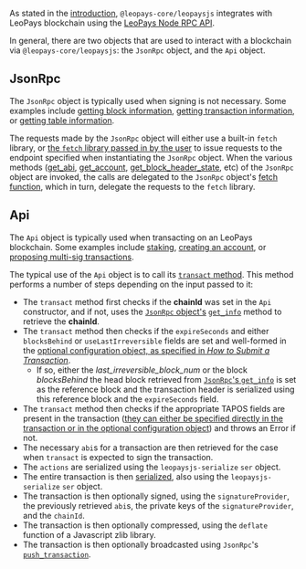As stated in the [introduction](index.md), `@leopays-core/leopaysjs` integrates with LeoPays blockchain using the [LeoPays Node RPC API](https://developers.leopays.dev/leopays-node/reference).

In general, there are two objects that are used to interact with a blockchain via `@leopays-core/leopaysjs`: the `JsonRpc` object, and the `Api` object.

## JsonRpc
The `JsonRpc` object is typically used when signing is not necessary.  Some examples include [getting block information](how-to-guides/00_how-to-get-block-information.md), [getting transaction information](how-to-guides/02_how-to-get-transaction-information.md), or [getting table information](how-to-guides/09_how-to-get-table-information.md).  

The requests made by the `JsonRpc` object will either use a built-in `fetch` library, or [the `fetch` library passed in by the user](basic-usage/01_commonjs.md) to issue requests to the endpoint specified when instantiating the `JsonRpc` object.  When the various methods ([get_abi](https://github.com/leopays-core/leopaysjs/blob/master/src/leopaysjs-jsonrpc.ts#L66), [get_account](https://github.com/leopays-core/leopaysjs/blob/master/src/leopaysjs-jsonrpc.ts#L71), [get_block_header_state](https://github.com/leopays-core/leopaysjs/blob/master/src/leopaysjs-jsonrpc.ts#L76), etc) of the `JsonRpc` object are invoked, the calls are delegated to the `JsonRpc` object's [fetch function](https://github.com/leopays-core/leopaysjs/blob/master/src/leopaysjs-jsonrpc.ts#L42-L63), which in turn, delegate the requests to the `fetch` library.

## Api
The `Api` object is typically used when transacting on an LeoPays blockchain.  Some examples include [staking](how-to-guides/03_how-to-stake.md), [creating an account](how-to-guides/05_how-to-create-an-account.md), or [proposing multi-sig transactions](how-to-guides/13_how-to-propose-a-multisig-transaction.md).

The typical use of the `Api` object is to call its [`transact` method](https://github.com/leopays-core/leopaysjs/blob/master/src/leopaysjs-api.ts#L214-L254).  This method performs a number of steps depending on the input passed to it:

* The `transact` method first checks if the **chainId** was set in the `Api` constructor, and if not, uses the [`JsonRpc` object's](#jsonrpc) [`get_info`](https://github.com/leopays-core/leopaysjs/blob/master/src/leopaysjs-jsonrpc.ts#L101) method to retrieve the **chainId**.  
* The `transact` method then checks if the `expireSeconds` and either `blocksBehind` or `useLastIrreversible` fields are set and well-formed in the [optional configuration object, as specified in *How to Submit a Transaction*](how-to-guides/01_how-to-submit-a-transaction.md#).  
    * If so, either the *last_irreversible_block_num* or the block *blocksBehind* the head block retrieved from [`JsonRpc`'s `get_info`](https://github.com/leopays-core/leopaysjs/blob/master/src/leopaysjs-jsonrpc.ts#L101) is set as the reference block and the transaction header is serialized using this reference block and the `expireSeconds` field.
* The `transact` method then checks if the appropriate TAPOS fields are present in the transaction ([they can either be specified directly in the transaction or in the optional configuration object](how-to-guides/01_how-to-submit-a-transaction.md#)) and throws an Error if not.
* The necessary `abi`s for a transaction are then retrieved for the case when `transact` is expected to sign the transaction.
* The `actions` are serialized using the `leopaysjs-serialize` `ser` object.
* The entire transaction is then [serialized](https://github.com/leopays-core/leopaysjs/blob/master/src/leopaysjs-api.ts#L154-L166), also using the `leopaysjs-serialize` `ser` object.
* The transaction is then optionally signed, using the `signatureProvider`, the previously retrieved `abi`s, the private keys of the `signatureProvider`, and the `chainId`.
* The transaction is then optionally compressed, using the `deflate` function of a Javascript zlib library.
* The transaction is then optionally broadcasted using `JsonRpc`'s [`push_transaction`](https://github.com/leopays-core/leopaysjs/blob/master/src/leopaysjs-jsonrpc.ts#L187).